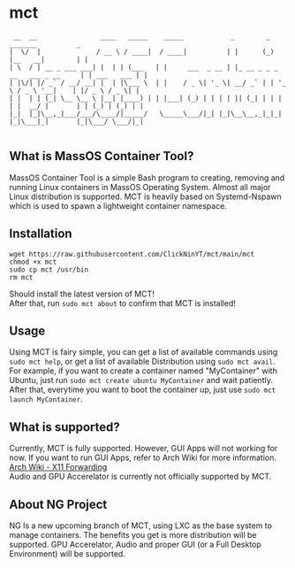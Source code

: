# mct
```
 __  __                ____   _____    _____            _        _                   _______          _ 
|  \/  |              / __ \ / ____|  / ____|          | |      (_)                 |__   __|        | |
| \  / | __ _ ___ ___| |  | | (___   | |     ___  _ __ | |_ __ _ _ _ __   ___ _ __     | | ___   ___ | |
| |\/| |/ _` / __/ __| |  | |\___ \  | |    / _ \| '_ \| __/ _` | | '_ \ / _ \ '__|    | |/ _ \ / _ \| |
| |  | | (_| \__ \__ \ |__| |____) | | |___| (_) | | | | || (_| | | | | |  __/ |       | | (_) | (_) | |
|_|  |_|\__,_|___/___/\____/|_____/   \_____\___/|_| |_|\__\__,_|_|_| |_|\___|_|       |_|\___/ \___/|_|
    
```

## What is MassOS Container Tool?
MassOS Container Tool is a simple Bash program to creating, removing and running Linux containers in MassOS Operating System. Almost all major Linux distribution is supported. MCT is heavily based on Systemd-Nspawn which is used to spawn a lightweight container namespace.

## Installation
```
wget https://raw.githubusercontent.com/ClickNinYT/mct/main/mct
chmod +x mct
sudo cp mct /usr/bin
rm mct
```
Should install the latest version of MCT!\
After that, run `sudo mct about` to confirm that MCT is installed!

## Usage
Using MCT is fairy simple, you can get a list of available commands using `sudo mct help`, or get a list of available Distribution using `sudo mct avail`. For example, if you want to create a container named "MyContainer" with Ubuntu, just run `sudo mct create ubuntu MyContainer` and wait patiently. After that, everytime you want to boot the container up, just use `sudo mct launch MyContainer`.

## What is supported?
Currently, MCT is fully supported. However, GUI Apps will not working for now. If you want to run GUI Apps, refer to Arch Wiki for more information. [Arch Wiki - X11 Forwarding](https://wiki.archlinux.org/title/systemd-nspawn#Use_an_X_environment)\
Audio and GPU Accerelator is currently not officially supported by MCT.

## About NG Project
NG Is a new upcoming branch of MCT, using LXC as the base system to manage containers. The benefits you get is more distribution will be supported. GPU Accerelator, Audio and proper GUI (or a Full Desktop Environment) will be supported.

